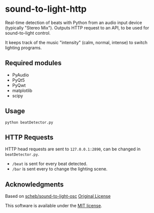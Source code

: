 sound-to-light-http
==================

Real-time detection of beats with Python from an audio input device (typically "Stereo Mix"). Outputs HTTP request to an API,
to be used for sound-to-light control.

It keeps track of the music "intensity" (calm, normal, intense) to switch lighting programs.

Required modules
----------------

- PyAudio
- PyQt5
- PyQwt
- matplotlib
- scipy

Usage
-----

`python beatDetector.py`

HTTP Requests
-----------

HTTP head requests are sent to `127.0.0.1:2890`, can be changed in `beatDetector.py`.

- `/beat` is sent for every beat detected.
- `/bar` is sent every to change the lighting scene.

Acknowledgments
---------------
Based on [scheb/sound-to-light-osc](https://github.com/scheb/sound-to-light-osc) [Original License](ORIGINAL_LICENSE)

This software is available under the [MIT license](LICENSE).
